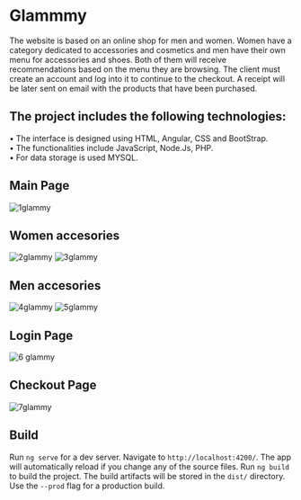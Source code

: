# Glammmy

The website is based on an online shop for men and women. Women have a category dedicated to accessories and cosmetics and men have their own menu for accessories and shoes. Both of them will receive recommendations based on the menu they are browsing.
The client must create an account and log into it to continue to the checkout. A receipt will be later sent on email with the products that have been purchased.
## The project includes the following technologies: 
• The interface is designed using HTML, Angular, CSS and BootStrap. <br/>
• The functionalities include JavaScript, Node.Js, PHP.<br/>
• For data storage is used MYSQL.<br/>

## Main Page
![1glammy](https://user-images.githubusercontent.com/72438336/127784354-a3d08dc6-b841-4afd-b71c-dca9573685a6.PNG)
## Women accesories
![2glammy](https://user-images.githubusercontent.com/72438336/127784362-69400655-d357-45f8-84a4-af8865dcf5a2.PNG)
![3glammy](https://user-images.githubusercontent.com/72438336/127784363-22dc14ef-2ba9-4951-afc3-c243aa7ee74e.PNG)
## Men accesories
![4glammy](https://user-images.githubusercontent.com/72438336/127784369-5e39365d-9d37-4145-9992-1164be7c1481.PNG)
![5glammy](https://user-images.githubusercontent.com/72438336/127784378-7868bba3-7406-4d1b-bb51-5fdbe9393c84.PNG)
## Login Page
![6 glammy](https://user-images.githubusercontent.com/72438336/127784380-236161a4-8db3-4f27-afd9-dc20bca1b5be.PNG)
## Checkout Page
![7glammy](https://user-images.githubusercontent.com/72438336/127784384-63cd4f92-77c9-492b-bb31-ef0d34d4bcb7.PNG)


## Build
Run `ng serve` for a dev server. Navigate to `http://localhost:4200/`. The app will automatically reload if you change any of the source files.
Run `ng build` to build the project. The build artifacts will be stored in the `dist/` directory. Use the `--prod` flag for a production build.









